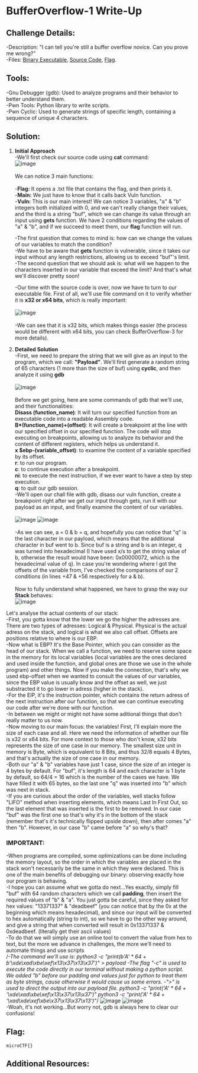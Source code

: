 # BufferOverflow-1 Write-Up

## Challenge Details:
-Description: "I can tell you're still a buffer overflow novice. Can you prove me wrong?" <br>
-Files: [Binary Executable](chall), [Source Code](chall.c), [Flag](flag.txt). <br>

## Tools:
-Gnu Debugger (gdb): Used to analyze programs and their behavior to better understand them. <br>
-Pwn Tools: Python library to write scripts. <br>
-Pwn Cyclic: Used to generate strings of specific length, containing a sequence of unique 4 characters. <br>

## Solution:

1.  **Initial Approach** <br>
    -We'll first check our source code using **cat** command: <br>
    ![image](https://github.com/user-attachments/assets/16d55e29-690a-41d7-813f-129c0e84b213) <br> <br>
    We can notice 3 main functions:<br>  
        -**Flag:** It opens a .txt file that contains the flag, and then prints it. <br>
        -**Main:** We just have to know that it calls back Vuln function. <br>
        -**Vuln:** This is our main interest! We can notice 3 variables, "a" & "b" integers both initialized with 0, and we can't really change their values, and the third is a string "buf", which we can change its 
         value through an input using **gets** function. We have 2 conditions regarding the values of "a" & "b", and if we succeed to meet them, our **flag** function will run. <br>
         
    -The first question that comes to mind is: how can we change the values of our variables to match the condition? <br>
    -We have to be aware that **gets** function is vulnerable, since it takes our input without any length restrictions, allowing us to exceed "buf"'s limit. <br>
    -The second question that we should ask is: what will we happen to the characters inserted in our variable that exceed the limit? And that's what we'll discover pretty soon! <br>
    
    -Our time with the source code is over, now we have to turn to our executable file. First of all, we'll use file command on it to verify whether it is **x32 or x64 bits**, which is really important: <br> <br>
    ![image](https://github.com/user-attachments/assets/4a18c874-0b36-417d-b4c8-7371f0b5e838) <br> <br>
    -We can see that it is x32 bits, which makes things easier (the process would be different with x64 bits, you can check BufferOverflow-3 for more details). <br>
 
 2.  **Detailed Solution** <br>
    -First, we need to prepare the string that we will give as an input to the program, which we call: **"Payload"**. We'll first generate a random string of 65 characters (1 more than the size of buf) using **cyclic**, and then analyze it using **gdb** <br> <br>
    ![image](https://github.com/user-attachments/assets/81397dca-3e1e-425b-89c0-62b11bfdc2a5) <br><br>
    Before we get going, here are some commands of gdb that we'll use, and their functionalities: <br>
        **Disass (function_name)**: It will turn our specified function from an executable code into a readable Assembly code. <br> 
        **B\*(function_name)+(offset)**: It will create a breakpoint at the line with our specified offset in our specified function. The code will stop executing on breakpoints, allowing us to analyze its behavior and the content of different registers, which helps us understand it. <br>
        **x $ebp-(variable_offset)**: to examine the content of a variable specified by its offset. <br>
        **r**: to run our program. <br>
        **c**: to continue execution after a breakpoint. <br>
        **ni**: to execute the next instruction, if we ever want to have a step by step execution. <br>
        **q**: to quit our gdb session. <br>
    -We'll open our chall file with gdb, disass our vuln function, create a breakpoint right after we get our input through gets, run it with our payload as an input, and finally examine the content of our variables. <br> <br> 
    ![image](https://github.com/user-attachments/assets/cdc5c1a2-047f-4c85-8448-f695054f6a28) ![image](https://github.com/user-attachments/assets/6d08c036-ec94-4397-bb22-63151f86417c) <br> <br>
    -As we can see, a = 0 & b = q, and hopefully you can notice that "q" is the last character in our payload, which means that the additional character in buf went to b. Since buf is a string and b is an integer, q was turned into hexadecimal (I have used x/s to get the string value of b, otherwise the result would have been: 0x00000072, which is the hexadecimal value of q). In case you're wondering where I got the offsets of the variable from, I've checked the comparisons of our 2 conditions (in lines +47 & +56 respectively for a & b). <br>  
     Now to fully understand what happened, we have to grasp the way our **Stack** behaves:  
![image](https://github.com/user-attachments/assets/3ab8716d-c7d3-488e-86af-0d92d1cf42fa)

Let's analyse the actual contents of our stack:  
-First, you gotta know that the lower we go the higher the adresses are. There are two types of adresses: Logical & Physical. Physical is the actual adress on the stack, and logical is what we also call offset. Offsets are positions relative to where is our EBP.    
-Now what is EBP? It's the Base Pointer, which you can consider as the head of our stack. When we call a function, we need to reserve some space in the memory for its local variables (local variables are the ones declared and used inside the function, and global ones are those we use in the whole program) and other things. Now if you make the connection, that's why we used ebp-offset when we wanted to consult the values of our variables, since the EBP value is usually know and the offset as well, we just substracted it to go lower in adress (higher in the stack).  
-For the EIP, it's the instruction pointer, which contains the return adress of the next instruction after our function, so that we can continue executing our code after we're done with our function.  
-In between we might or might not have some aditional things that don't really matter to us now.  
-Now moving to our main focus: the variables! First, I'll explain more the size of each case and all. Here we need the information of whether our file is x32 or x64 bits. For more context to those who don't know, x32 bits represents the size of one case in our memory. The smallest size unit in memory is Byte, which is equivalent to 8 Bits, and thus 32/8 equals 4 Bytes, and that's actually the size of one case in our memory.  
-Both our "a" & "b" variables have just 1 case, since the size of an integer is 4 bytes by default. For "buf", it's length is 64 and each character is 1 byte by default, so 64/4 = 16 which is the number of the cases we have. We have filled it with 65 bytes, so the last one "q" was inserted into "b" which was next in stack.  
-If you are curious about the order of the variables, well stacks follow "LIFO" method when inserting elements, which means Last In First Out, so the last element that was inserted is the first to be removed. In our case "buf" was the first one so that's why it's in the bottom of the stack (remember that's it's technically flipped upside down), then after comes "a" then "b". However, in our case "b" came before "a" so why's that? <br>
### IMPORTANT: 
-When programs are compiled, some optimizations can be done including the memory layout, so the order in which the variables are placed in the stack won't necessarily be the same in which they were declared. This is one of the main benefits of debugging our binary: observing exactly how our program is behaving.  
-I hope you can assume what we gotta do next...Yes exactly, simply fill "buf" with 64 random characters which we call **padding**, then insert the required values of "b" & "a". You just gotta be careful, since they asked for hex values: "13371337" & "deadbeef" (you can notice that by the 0x at the beginning which means hexadecimal), and since our input will be converted to hex automatically (string to int), so we have to go the other way around, and give a string that when converted will result in 0x13371337 & 0xdeadbeef. (literally get their ascii values) <br> 
-To do that we will simply use an online tool to convert the value from hex to text, but the more we advance in challenges, the more we'll need to automate things and use scripts  
/*-The command we'll use is: python3 -c "print(b'A' * 64 + b'\xde\xad\xbe\xef\x13\x37\x13\x37')" > payload
-The flag "-c" is used to execute the code directly in our terminal without making a python script. We added "b" before our padding and values just for python to treat them as byte strings, cause otherwise it would cause us some errors.
-">" is used to direct the output into our payload file.
python3 -c "print('A' * 64 + '\xde\xad\xbe\xef\x13\x37\x13\x37')"
python3 -c "print('A' * 64 + '\xad\xde\xef\xbe\x37\x13\x37\x13')"*/
![image](https://github.com/user-attachments/assets/245616e8-470d-4c00-af39-3d2338e5241a)
![image](https://github.com/user-attachments/assets/08899c9c-7483-4967-b314-cd27146dc34f)  
-Woah, it's not working...But worry not, gdb is always here to clear our confusions!


 


        
        
## Flag:
`microCTF{}`

## Additional Resources:
